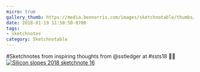 ```yaml
---
micro: true
gallery_thumb: https://media.bennorris.com/images/sketchnotable/thumbs/silicon-slopes-2018-sketchnote-16.jpg
date: 2018-01-19 11:50:50-0700
tags:
- sketchnotes
category: Sketchnotable
---
```


#Sketchnotes from inspiring thoughts from @sstledger at #ssts18 ✍🏼 [![Silicon slopes 2018 sketchnote 16](https://media.bennorris.com/images/sketchnotable/silicon-slopes-2018/silicon-slopes-2018-sketchnote-16.jpg)](https://media.bennorris.com/images/sketchnotable/silicon-slopes-2018/silicon-slopes-2018-sketchnote-16.jpg)
